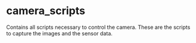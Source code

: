 # camera_scripts
Contains all scripts necessary to control the camera. These are the scripts to capture the images and the sensor data.
